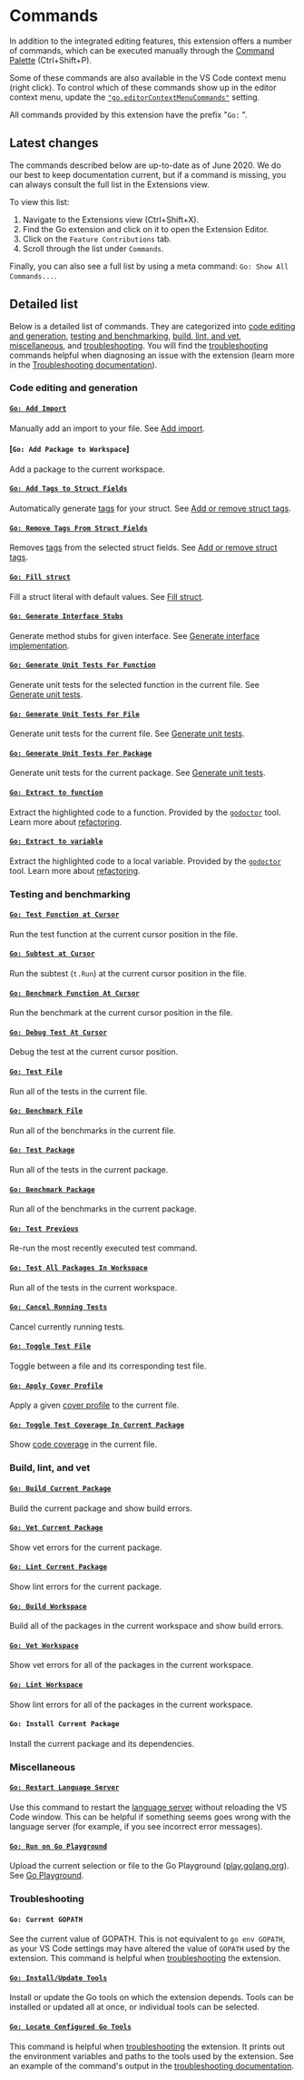 # Commands

In addition to the integrated editing features, this extension offers a number of commands, which can be executed manually through the [Command Palette](https://code.visualstudio.com/docs/getstarted/userinterface#_command-palette) (Ctrl+Shift+P).

Some of these commands are also available in the VS Code context menu (right click). To control which of these commands show up in the editor context menu, update the [`"go.editorContextMenuCommands"`](settings.md#editorContextMenuCommands) setting.

All commands provided by this extension have the prefix "`Go:` ".

## Latest changes

The commands described below are up-to-date as of June 2020. We do our best to keep documentation current, but if a command is missing, you can always consult the full list in the Extensions view.

To view this list:

1. Navigate to the Extensions view (Ctrl+Shift+X).
2. Find the Go extension and click on it to open the Extension Editor.
3. Click on the `Feature Contributions` tab.
4. Scroll through the list under `Commands`.

Finally, you can also see a full list by using a meta command: `Go: Show All Commands...`.

## Detailed list

<!--TODO(rstambler): Automatically generate this list using the package.json.-->

Below is a detailed list of commands. They are categorized into [code editing and generation](#code-editing-and-generation), [testing and benchmarking](#testing-and-benchmarking), [build, lint, and vet](#build-lint-and-vet), [miscellaneous](#miscellaneous), and [troubleshooting](#troubleshooting). You will find the [troubleshooting](#troubleshooting) commands helpful when diagnosing an issue with the extension (learn more in the [Troubleshooting documentation](troubleshooting.md)).

### Code editing and generation

<!--Note: Try to keep this list in roughly alphabetical/logical order.-->

#### [`Go: Add Import`](features.md#add-import)

<!--TODO(rstambler): Confirm exactly how this works.-->
Manually add an import to your file. See [Add import](features.md#add-import).

#### [`Go: Add Package to Workspace`]

Add a package to the current workspace.

<!--TODO(rstambler): Figure out how this command works, its use cases, and how it fits into modules.-->

#### [`Go: Add Tags to Struct Fields`](features.md#add-struct-tags)

Automatically generate [tags](https://pkg.go.dev/reflect?tab=doc#StructTag) for your struct. See [Add or remove struct tags](features.md#add-or-remove-struct-tags).

#### [`Go: Remove Tags From Struct Fields`](features.md#add-struct-tags)

Removes [tags](https://pkg.go.dev/reflect?tab=doc#StructTag) from the selected struct fields. See [Add or remove struct tags](features.md#add-or-remove-struct-tags).

#### [`Go: Fill struct`](features.md#fill-struct-literals)

Fill a struct literal with default values. See [Fill struct](features.md#fill-struct-literals).

#### [`Go: Generate Interface Stubs`](features.md#generate-interface-implementation)

Generate method stubs for given interface. See [Generate interface implementation](features.md#generate-interface-implementation).

#### [`Go: Generate Unit Tests For Function`](features.md#generate-unit-tests)

Generate unit tests for the selected function in the current file. See [Generate unit tests](features.md#generate-unit-tests).

#### [`Go: Generate Unit Tests For File`](features.md#generate-unit-tests)

Generate unit tests for the current file. See [Generate unit tests](features.md#generate-unit-tests).

#### [`Go: Generate Unit Tests For Package`](features.md#generate-unit-tests)

Generate unit tests for the current package. See [Generate unit tests](features.md#generate-unit-tests).

#### [`Go: Extract to function`](features.md#refactor)

Extract the highlighted code to a function. Provided by the [`godoctor`](tools.md#godoctor) tool. Learn more about [refactoring](features.md#refactoring).

#### [`Go: Extract to variable`](features.md#refactor)

Extract the highlighted code to a local variable. Provided by the [`godoctor`](tools.md#godoctor) tool. Learn more about [refactoring](features.md#refactoring).

### Testing and benchmarking

#### [`Go: Test Function at Cursor`](features.md#test-and-benchmark-in-the-editor)

Run the test function at the current cursor position in the file.

#### [`Go: Subtest at Cursor`](features.md#test-and-benchmark-in-the-editor)

Run the subtest (`t.Run`) at the current cursor position in the file.

#### [`Go: Benchmark Function At Cursor`](features.md#test-and-benchmark-in-the-editor)

Run the benchmark at the current cursor position in the file.

#### [`Go: Debug Test At Cursor`](features.md#debugging)

Debug the test at the current cursor position.

#### [`Go: Test File`](features.md#test-and-benchmark-in-the-editor)

Run all of the tests in the current file.

#### [`Go: Benchmark File`](features.md#test-and-benchmark-in-the-editor)

Run all of the benchmarks in the current file.

#### [`Go: Test Package`](features.md#test-and-benchmark-in-the-editor)

Run all of the tests in the current package.

#### [`Go: Benchmark Package`](features.md#test-and-benchmark-in-the-editor)

Run all of the benchmarks in the current package.

#### [`Go: Test Previous`](features.md#test-and-benchmark-in-the-editor)

Re-run the most recently executed test command.

#### [`Go: Test All Packages In Workspace`](features.md#test-and-benchmark-in-the-editor)

Run all of the tests in the current workspace.

#### [`Go: Cancel Running Tests`](features.md#test-and-benchmark-in-the-editor)

Cancel currently running tests.

#### [`Go: Toggle Test File`](features.md#toggle-between-code-and-tests)

Toggle between a file and its corresponding test file.

#### [`Go: Apply Cover Profile`](features.md#code-coverage)

Apply a given [cover profile](https://blog.golang.org/cover) to the current file.

#### [`Go: Toggle Test Coverage In Current Package`](features.md#code-coverage)

Show [code coverage](features.md#code-coverage) in the current file.

### Build, lint, and vet

#### [`Go: Build Current Package`](features.md#build-errors)

Build the current package and show build errors.

#### [`Go: Vet Current Package`](features.md#vet-errors)

Show vet errors for the current package.

#### [`Go: Lint Current Package`](features.md#lint-errors)

Show lint errors for the current package.

#### [`Go: Build Workspace`](features.md#build-errors)

Build all of the packages in the current workspace and show build errors.

#### [`Go: Vet Workspace`](features.md#vet-errors)

Show vet errors for all of the packages in the current workspace.

#### [`Go: Lint Workspace`](features.md#lint-errors)

Show lint errors for all of the packages in the current workspace.

#### `Go: Install Current Package`

Install the current package and its dependencies.

### Miscellaneous

#### [`Go: Restart Language Server`](gopls.md)

Use this command to restart the [language server](gopls.md) without reloading the VS Code window. This can be helpful if something seems goes wrong with the language server (for example, if you see incorrect error messages).

#### [`Go: Run on Go Playground`](features.md#go-playground)

Upload the current selection or file to the Go Playground ([play.golang.org](https://play.golang.org)). See [Go Playground](features.md#go-playground).

### Troubleshooting

#### `Go: Current GOPATH`

See the current value of GOPATH. This is not equivalent to `go env GOPATH`, as your VS Code settings may have altered the value of `GOPATH` used by the extension. This command is helpful when [troubleshooting](troubleshooting.md) the extension.

#### [`Go: Install/Update Tools`](tools.md)

Install or update the Go tools on which the extension depends. Tools can be installed or updated all at once, or individual tools can be selected.

#### [`Go: Locate Configured Go Tools`](troubleshooting.md#check-your-set-up)

This command is helpful when [troubleshooting](troubleshooting.md) the extension. It prints out the environment variables and paths to the tools used by the extension. See an example of the command's output in the [troubleshooting documentation](troubleshooting.md#check-your-set-up).

[`golint`]: https://pkg.go.dev/golang.org/x/lint/golint?tab=overview
[`staticcheck`]: https://pkg.go.dev/honnef.co/go/tools/staticcheck?tab=overview
[`golangci-lint`]: https://golangci-lint.run/
[`revive`]: https://pkg.go.dev/github.com/mgechev/revive?tab=overview
[`gomodifytags`]: tools.md#gomodifytags
